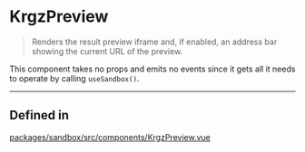 # KrgzPreview

> Renders the result preview iframe and, if enabled, an address bar showing the current URL of the preview.

This component takes no props and emits no events since it gets all it needs to operate by calling `useSandbox()`.

---

## Defined in

[packages/sandbox/src/components/KrgzPreview.vue](https://github.com/frontendat/karagoz/blob/main/packages/sandbox/src/components/KrgzPreview.vue)
